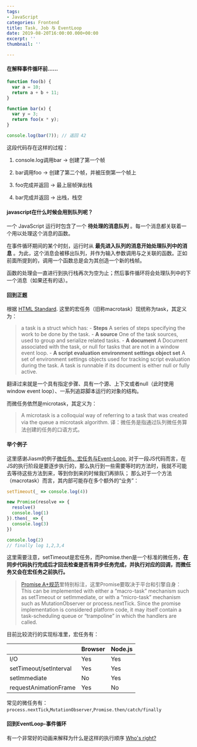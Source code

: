 ```yaml
---
tags:
- JavaScript
categories: Frontend
title: Task, Job 与 EventLoop
date: 2019-08-20T16:00:00.000+00:00
excerpt: ''
thumbnail: ''

---
```

#### 在解释事件循环前……

```javascript
function foo(b) {
  var a = 10;
  return a + b + 11;
}

function bar(x) {
  var y = 3;
  return foo(x * y);
}

console.log(bar(7)); // 返回 42
```

这段代码存在这样的过程：

1. console.log调用bar -> 创建了第一个帧

2. bar调用foo -> 创建了第二个帧，并被压倒第一个帧上

3. foo完成并返回 -> 最上层帧弹出栈

4. bar完成并返回 -> 出栈，栈空

#### javascript在什么时候会用到队列呢？

一个 JavaScript 运行时包含了一个 **待处理的消息队列** 。每一个消息都关联着一个用以处理这个消息的函数。

在事件循环期间的某个时刻，运行时从 **最先进入队列的消息开始处理队列中的消息** 。为此，这个消息会被移出队列，并作为输入参数调用与之关联的函数。正如前面所提到的，调用一个函数总是会为其创造一个新的栈帧。

函数的处理会一直进行到执行栈再次为空为止；然后事件循环将会处理队列中的下一个消息（如果还有的话）。

#### 回到正题

根据 [HTML Standard](https://html.spec.whatwg.org/multipage/webappapis.html#event-loops). 这里的宏任务（旧称macrotask）现统称为task，其定义为：

> a task is a struct which has:
> \- **Steps**
> A series of steps specifying the work to be done by the task.
> \- **A source**
> One of the task sources, used to group and serialize related tasks.
> \- **A document**
> A Document associated with the task, or null for tasks that are not in a window event loop.
> \- **A script evaluation environment settings object set**
> A set of environment settings objects used for tracking script evaluation during the task.
> A task is runnable if its document is either null or fully active.

翻译过来就是一个具有指定步骤、具有一个源、上下文或者null（此时使用window event loop）、一系列追踪脚本运行的对象的结构。

而微任务依然是microtask，其定义为：

> A microtask is a colloquial way of referring to a task that was created via the queue a microtask algorithm. 译：微任务是指通过队列微任务算法创建的任务的口语方式。

#### 举个例子

这里感谢Jiasm的例子[微任务、宏任务与Event-Loop](https://juejin.im/post/5b73d7a6518825610072b42b),
对于一段JS代码而言，在JS的执行阶段是要逐步执行的，那么执行到一些需要等时的方法时，我就不可能去等待这些方法到来，等到你到来的时候我们再排队；
那么对于一个方法（macrotask）而言，其内部可能存在多个额外的“业务”：

```javascript
setTimeout(_ => console.log(4))

new Promise(resolve => {
  resolve()
  console.log(1)
}).then(_ => {
  console.log(3)
})

console.log(2)
// finally log 1,2,3,4
```

这里需要注意，setTimeout是宏任务，而Promise.then是一个标准的微任务，**在同步代码执行完成后才回去检查是否有异步任务完成，并执行对应的回调，而微任务又会在宏任务之前执行。**

> [Promise A+规范](https://promisesaplus.com/#notes)里特别标注，这里Promise要取决于平台和引擎自身：This can be implemented with either a “macro-task” mechanism such as setTimeout or setImmediate, or with a “micro-task” mechanism such as MutationObserver or process.nextTick. Since the promise implementation is considered platform code, it may itself contain a task-scheduling queue or “trampoline” in which the handlers are called.

目前比较流行的实现标准里，宏任务有：

|  | Browser | Node.js |
| --- | --- | --- |
| I/O | Yes | Yes |
| setTimeout/setInterval | Yes | Yes |
| setImmediate | No | Yes |
| requestAnimationFrame | Yes | No |

常见的微任务有：`process.nextTick`,`MutationObserver`,`Promise.then/catch/finally`

#### 回到EventLoop-事件循环

有一个非常好的动画来解释为什么是这样的执行顺序 [Who's right?](https://jakearchibald.com/2015/tasks-microtasks-queues-and-schedules/#level-1-bossfight)